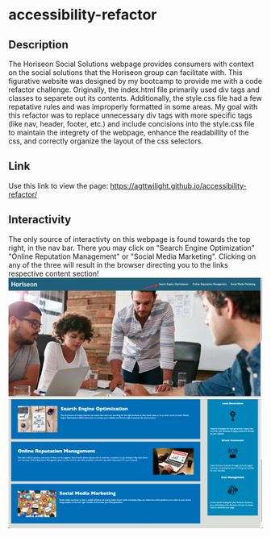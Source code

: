 # accessibility-refactor
## Description
The Horiseon Social Solutions webpage provides consumers with context on the social solutions that the Horiseon group can facilitate with. This figurative website was designed by my bootcamp to provide me with a code refactor challenge. Originally, the index.html file primarily used div tags and classes to separete out its contents. Additionally, the style.css file had a few repatative rules and was improperly formatted in some areas. My goal with this refactor was to replace unnecessary div tags with more specific tags (like nav, header, footer, etc.) and include concisions into the style.css file to maintain the integrety of the webpage,  enhance the readabillity of the css, and correctly organize the layout of the css selectors.
## Link
Use this link to view the page: https://agttwilight.github.io/accessibility-refactor/

## Interactivity
The only source of interactivty on this webpage is found towards the top right, in the nav bar. There you may click on "Search Engine Optimization" "Online Reputation Management" or "Social Media Marketing". Clicking on any of the three will result in the browser directing you to the links respective content section!
![Alt text](./assets/images/landing.png "Nav Interaction Example")
![Alt text](./assets/images/redirect.png "Nav redirect example")